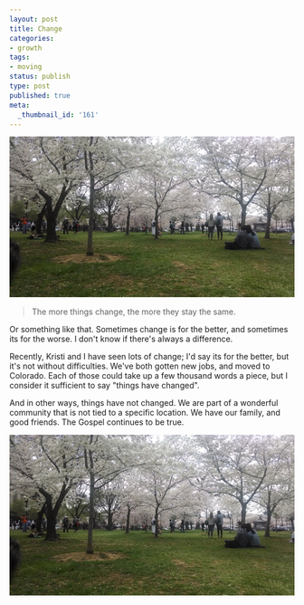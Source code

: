 ```yaml
---
layout: post
title: Change
categories:
- growth
tags:
- moving
status: publish
type: post
published: true
meta:
  _thumbnail_id: '161'
---
```


![](/squarespace_images/static_556694eee4b0f4ca9cd56729_56035dbbe4b07ebf58d79d16_5586fe59e4b0278244cea0f1_1434910444982_2014-04-11-12-58-21.jpg_)


> The more things change, the more they stay the same.

Or something like that. Sometimes change is for the better, and sometimes its for the worse. I don't know if there's always a difference.

Recently, Kristi and I have seen lots of change; I'd say its for the better, but it's not without difficulties. We've both gotten new jobs, and moved to Colorado. Each of those could take up a few thousand words a piece, but I consider it sufficient to say "things have changed".

And in other ways, things have not changed. We are part of a wonderful community that is not tied to a specific location. We have our family, and good friends. The Gospel continues to be true.

[![A beautiful lunch spot](/squarespace_images/static_556694eee4b0f4ca9cd56729_56035dbbe4b07ebf58d79d16_5586fe59e4b0278244cea0f1_1434910444982_2014-04-11-12-58-21.jpg_)](http://static1.squarespace.com/static/556694eee4b0f4ca9cd56729/56035dbbe4b07ebf58d79d16/5586fe59e4b0278244cea0f1/1434910444982/2014-04-11-12-58-21.jpg)
